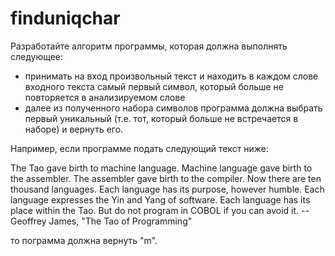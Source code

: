 # finduniqchar
Разработайте алгоритм программы, которая должна выполнять следующее:
- принимать на вход произвольный текст и находить в каждом слове входного текста самый первый символ, который больше не повторяется в анализируемом слове
- далее из полученного набора символов программа должна выбрать первый уникальный (т.е. тот, который больше не встречается в наборе) и вернуть его.

Например, если программе подать следующий текст ниже:

The Tao gave birth to machine language.  Machine language gave birth
to the assembler.
The assembler gave birth to the compiler.  Now there are ten thousand
languages.
Each language has its purpose, however humble.  Each language
expresses the Yin and Yang of software.  Each language has its place within
the Tao.
But do not program in COBOL if you can avoid it.
        -- Geoffrey James, "The Tao of Programming"

то пограмма должна вернуть "m".